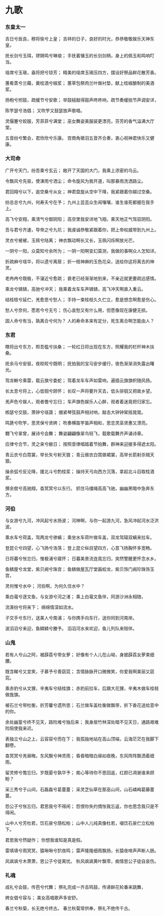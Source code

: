 <link href="../../../css/style.css" rel="stylesheet" type="text/css" />

# 九歌

### 东皇太一

<div class="p">

吉日兮辰良，穆将愉兮上皇；
<span class="comment">
吉祥的日子，良好的时光，恭恭敬敬娱乐天神东皇。

抚长剑兮玉珥，璆锵鸣兮琳琅；
<span class="comment">
手抚着镶玉的长剑剑柄，身上的佩玉和鸣响叮当。

瑶席兮玉瑱，盍将把兮琼芳；
<span class="comment">
精美的瑶席玉瑱压四方，摆设好祭品鲜花散芳香。

蕙肴蒸兮兰藉，奠桂酒兮椒浆；
<span class="comment">
蕙草包祭肉兰叶做衬垫，献上桂椒酿制的美酒浆。

扬枹兮拊鼓，疏缓节兮安歌；
<span class="comment">
举鼓槌敲得鼓声咚咚响，疏节奏缓拍节声调安详，

陈竽瑟兮浩倡；
<span class="comment">
又吹竽又鼓瑟放声歌唱。

灵偃蹇兮姣服，芳菲菲兮满堂；
<span class="comment">
巫女舞姿美服装更漂亮，芬芳的香气溢满大厅堂。

五音纷兮繁会，君欣欣兮乐康。
<span class="comment">
宫商角徵羽五音齐合奏，衷心祝神君快乐又健康。


</div>

### 大司命

<div class="p">

广开兮天门，纷吾乘兮玄云；
<span class="comment">
敞开了天国的大门，我乘上浓密的乌云。

令飘风兮先驱，使涷雨兮洒尘；
<span class="comment">
命令旋风为我开道，叫那暴雨洗洒路尘。

君回翔兮以下，逾空桑兮从女；
<span class="comment">
神君盘旋从空中下降，我紧跟着你越过空桑。

纷总总兮九州，何寿夭兮在予；
<span class="comment">
九州上芸芸众生闹嚷嚷，谁生谁死都握在我手上。

高飞兮安翔，乘清气兮御阴阳；
<span class="comment">
高空里我安详地飞翔，乘天地正气驾驭阴阳。

吾与君兮齐速，导帝之兮九坑；
<span class="comment">
我虔诚恭敬紧跟着你，把上帝权威带到九州上。

灵衣兮被被，玉佩兮陆离；
<span class="comment">
神衣飘动啊长又长，玉佩闪烁啊放光芒。

一阴兮一阳，众莫知兮余所为；
<span class="comment">
一阴一阳啊变幻莫测，我做的事啊众人怎知详。

折疏麻兮瑶华，将以遗兮离居；
<span class="comment">
折一枝神麻的玉色花朵，送给你这将离去的神灵。

老冉冉兮既极，不寖近兮愈疏；
<span class="comment">
衰老已经渐渐地到来，不亲近就更要疏远感情。

乘龙兮辚辚，高驰兮冲天；
<span class="comment">
我乘着龙车车声辚辚，高飞冲天啊直入重云。

结桂枝兮延伫，羌愈思兮愁人；
<span class="comment">
手持一束桂枝久久伫立，愈是想念啊愈是伤心。

愁人兮奈何，愿若今兮无亏；
<span class="comment">
伤心哀愁又有什么用，但愿像现在康健无损。

固人命兮有当，孰离合兮何为？
<span class="comment">
人的寿命本来有定分，死生离合啊怎能由人？


</div>

### 东君

<div class="p">

暾将出兮东方，照吾槛兮扶桑；
<span class="comment">
一轮红日将出现在东方，照耀我的栏杆神木扶桑。

抚余马兮安驱，夜皎皎兮既明；
<span class="comment">
抚拍我的宝马安步缓行，夜色渐渐消失露出曙光。

驾龙輈兮乘雷，载云旗兮委蛇；
<span class="comment">
驾着龙车车声如雷响，遍插云旗旗帜随风扬。

长太息兮将上，心低徊兮顾怀；
<span class="comment">
长叹一声将要升天去，低头徘徊又把故乡望。

羌声色兮娱人，观者儋兮忘归；
<span class="comment">
车声旗色娱乐人心醉，观者着迷竟把归家忘。

縆瑟兮交鼓，萧钟兮瑶簴；
<span class="comment">
绷紧琴弦鼓声相对响，敲击大钟钟架摇晃晃。

鸣篪兮吹竽，思灵保兮贤姱；
<span class="comment">
吹奏横笛竽笛声相和，思恋灵巫贤惠又漂亮。

翾飞兮翠曾，展诗兮会舞；
<span class="comment">
舞姿翩翩像翠鸟轻飞，载歌载舞齐声诵诗章。

应律兮合节，灵之来兮敝日；
<span class="comment">
按照音律唱踏着节拍舞，群神来迎接多得遮太阳。

青云衣兮白霓裳，举长矢兮射天狼；
<span class="comment">
青云做衣白霓做裙裳，高举长箭射杀贼天狼。

操余弧兮反沦降，援北斗兮酌桂浆；
<span class="comment">
操持天弓向西方沉落，拿起北斗舀取桂酒浆。

撰余辔兮高驰翔，杳冥冥兮以东行。
<span class="comment">
抓住马缰绳高高飞驰，幽幽黑暗中急奔东方。


</div>

### 河伯

<div class="p">

与女游兮九河，冲风起兮水扬波；
<span class="comment">
河神啊，与你一起游九河，急风冲起河水泛洪波。

乘水车兮荷盖，驾两龙兮骖螭；
<span class="comment">
乘坐水车荷叶做车盖，双龙驾辕双螭来拉车。

登昆仑兮四望，心飞扬兮浩荡；
<span class="comment">
登上昆仑纵目望四方，心意飞扬胸怀多宽畅。

日将暮兮怅忘归，惟极浦兮寤怀；
<span class="comment">
日暮美景流连竟忘归，突然警醒更怀念水乡。

鱼鳞屋兮龙堂，紫贝阙兮珠宫；
<span class="comment">
鱼鳞做屋瓦厅堂画蛟龙，紫贝饰门阙珍珠饰玉宫，

灵何惟兮水中；
<span class="comment">
河伯啊，为何久住水中？

乘白鼋兮逐文鱼，与女游兮河之渚；
<span class="comment">
乘上白鼋文鱼伴，同游沙洲永相随，

流澌纷兮将来下；
<span class="comment">
绵绵情深如流水。

子交手兮东行，送美人兮南浦；
<span class="comment">
与你携手向东行，送你同到河南岸。

波滔滔兮来迎，鱼鳞鳞兮媵予。
<span class="comment">
滔滔河水来欢迎，鱼儿列队来陪伴。


</div>

### 山鬼

<div class="p">

若有人兮山之阿，被薜荔兮带女萝；
<span class="comment">
好像有个人儿在山坳，身披薜荔女萝束细腰。

既含睇兮又宜笑，子慕予兮善窈窕；
<span class="comment">
含情脉脉开口微微笑，你爱我啊美丽又窈窕。

乘赤豹兮从文狸，辛夷车兮结桂旗；
<span class="comment">
赤豹前拉车，后跟大花狸，辛夷木做车桂枝做旌旗。

被石兰兮带杜衡，折芳馨兮遗所思；
<span class="comment">
石兰做车盖杜衡做飘带，折下香花送给意中的你。

余处幽篁兮终不见天，路险难兮独后来；
<span class="comment">
我身居竹林深处暗不见天日，通路艰难险阻使我来迟。

表独立兮山之上，云容容兮而在下；
<span class="comment">
我孤独地站在高山顶端，云海茫茫在我脚下翻卷。

杳冥冥兮羌昼晦，东风飘兮神灵雨；
<span class="comment">
昏昏暗暗白昼如夜晚，东风阵阵飘洒着细雨。

留灵修兮憺忘归，岁既晏兮孰华予；
<span class="comment">
痴心等待你不思回返，红颜已凋谢谁来顾盼？

采三秀兮于山间，石磊磊兮葛蔓蔓；
<span class="comment">
采灵芝仙草在那巫山间，山石嶙峋葛藤蔓蔓。

怨公子兮怅忘归，君思我兮不得闲；
<span class="comment">
怨恨你失约惆怅我忘返，你也思念我只是不得闲。

山中人兮芳杜若，饮石泉兮荫松柏；
<span class="comment">
山中人儿纯真像杜若，啜饮石泉伫立松柏下。

君思我兮然疑作；
<span class="comment">
你想我谁知是真是假。

雷填填兮雨冥冥，猿啾啾兮狖夜鸣；
<span class="comment">
雷声隆隆细雨飘扬，长猿夜啼声声断人肠。

风飒飒兮木萧萧，思公子兮徒离忧。
<span class="comment">
秋风飒飒黄叶飘零，痴情思公子徒自哀伤。


</div>

### 礼魂

<div class="p">

成礼兮会鼓，传芭兮代舞；
<span class="comment">
祭礼完成一齐击鸣鼓，传递鲜花轮番来跳舞，

姱女倡兮容与；
<span class="comment">
美女高唱歌声多安舒。

春兰兮秋菊，长无绝兮终古。
<span class="comment">
春兰秋菊常供奉，祭礼不绝传千古。

